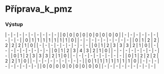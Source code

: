 # Příprava_k_pmz

### Výstup
| - | - | - | - | - | - | - | - | - |
| 0 | 0 | 0 | 0 | 0 | 0 | 0 | 0 | 0 |
| - | - | - | - | - | - | - | - | - |
| 0 | 1 | 1 | 1 | 1 | 1 | 1 | 1 | 0 |
| - | - | - | - | - | - | - | - | - |
| 0 | 1 | 2 | 2 | 2 | 2 | 2 | 1 | 0 |
| - | - | - | - | - | - | - | - | - |
| 0 | 1 | 2 | 3 | 3 | 3 | 2 | 1 | 0 |
| - | - | - | - | - | - | - | - | - |
| 0 | 1 | 2 | 3 | 4 | 3 | 2 | 1 | 0 |
| - | - | - | - | - | - | - | - | - |
| 0 | 1 | 2 | 3 | 3 | 3 | 2 | 1 | 0 |
| - | - | - | - | - | - | - | - | - |
| 0 | 1 | 2 | 2 | 2 | 2 | 2 | 1 | 0 |
| - | - | - | - | - | - | - | - | - |
| 0 | 1 | 1 | 1 | 1 | 1 | 1 | 1 | 0 |
| - | - | - | - | - | - | - | - | - |
| 0 | 0 | 0 | 0 | 0 | 0 | 0 | 0 | 0 |
| - | - | - | - | - | - | - | - | - |
